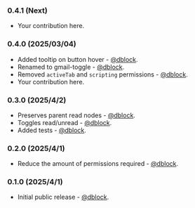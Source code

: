 ### 0.4.1 (Next)

* Your contribution here.

### 0.4.0 (2025/03/04)

* Added tooltip on button hover - [@dblock](https://github.com/dblock).
* Renamed to gmail-toggle - [@dblock](https://github.com/dblock).
* Removed `activeTab` and `scripting` permissions - [@dblock](https://github.com/dblock).
* Your contribution here.

### 0.3.0 (2025/4/2)

* Preserves parent read nodes - [@dblock](https://github.com/dblock).
* Toggles read/unread - [@dblock](https://github.com/dblock).
* Added tests - [@dblock](https://github.com/dblock).

### 0.2.0 (2025/4/1)

* Reduce the amount of permissions required - [@dblock](https://github.com/dblock).

### 0.1.0 (2025/4/1)

* Initial public release - [@dblock](https://github.com/dblock).
